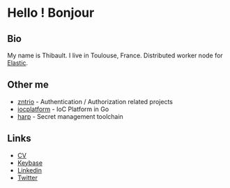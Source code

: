 # Hello ! Bonjour

## Bio

My name is Thibault. I live in Toulouse, France.
Distributed worker node for [Elastic](https://github.com/elastic).

## Other me

* [zntrio](https://github.com/zntrio/) - Authentication / Authorization related projects
* [iocplatform](https://github.com/iocplatform/) - IoC Platform in Go
* [harp](https://github.com/elastic/harp) - Secret management toolchain

## Links

* [CV](CV_en.pdf)
* [Keybase](https://keybase.io/zenithar)
* [Linkedin](https://linkedin.com/in/zenithar)
* [Twitter](https://twitter.com/zenithar)

